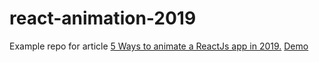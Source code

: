 # react-animation-2019
Example repo for article [5 Ways to animate a ReactJs app in 2019.](https://medium.com/p/56eb9af6e3bf)
[Demo](https://nozhenkod.github.io/react-animation-2019)
